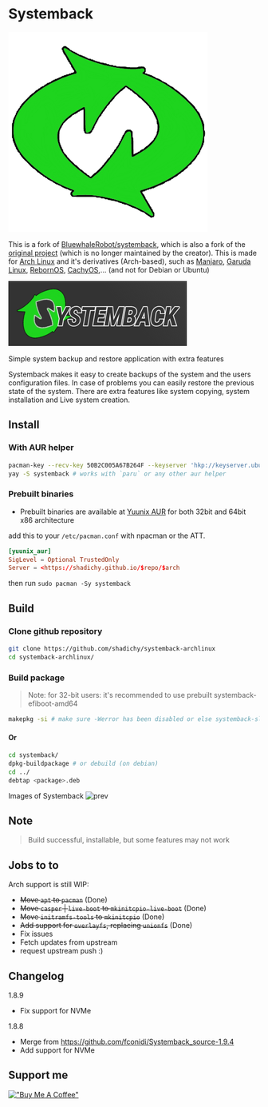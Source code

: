 # Systemback

![Systemback-logo](./systemback/logo.png)

This is a fork of [BluewhaleRobot/systemback](https://github.com/BluewhaleRobot/systemback), which is also a fork of the [original project](https://launchpad.net/systemback) (which is no longer maintained by the creator). This is made for [Arch Linux](http://archlinux.org/) and it's derivatives (Arch-based), such as [Manjaro](https://manjaro.org), [Garuda Linux](http://garudalinux.org/), [RebornOS](https://rebornos.org), [CachyOS](https://cachyos.org),... (and not for Debian or Ubuntu)

![SB](./systemback/systemback.png)

Simple system backup and restore application with extra features

Systemback makes it easy to create backups of the system and the users configuration files. In case of problems you can easily restore the previous state of the system. There are extra features like system copying, system installation and Live system creation.

## Install

### With AUR helper

```bash
pacman-key --recv-key 50B2C005A67B264F --keyserver 'hkp://keyserver.ubuntu.com:80'
yay -S systemback # works with `paru` or any other aur helper
```

### Prebuilt binaries

* Prebuilt binaries are available at [Yuunix AUR](https://github.com/shadichy/yuunix_aur) for both 32bit and 64bit x86 architecture

add this to your `/etc/pacman.conf` with npacman or the ATT.

```conf
[yuunix_aur]
SigLevel = Optional TrustedOnly
Server = <https://shadichy.github.io/$repo/$arch
```

then run `sudo pacman -Sy systemback`

## Build

### Clone github repository

```bash
git clone https://github.com/shadichy/systemback-archlinux
cd systemback-archlinux/
```

### Build package

> Note: for 32-bit users: it's recommended to use prebuilt systemback-efiboot-amd64

```bash
makepkg -si # make sure -Werror has been disabled or else systemback-sli won't be compiled
```

#### Or

```bash
cd systemback/
dpkg-buildpackage # or debuild (on debian)
cd ../
debtap <package>.deb
```

Images of Systemback
![prev](https://www.unixmen.com/wp-content/uploads/2014/07/Systemback_010.png)

## Note

> Build successful, installable, but some features may not work

## Jobs to to

Arch support is still WIP:

* ~~Move `apt` to `pacman`~~ (Done)
* ~~Move `casper` | `live-boot` to `mkinitcpio-live-boot`~~ (Done)
* ~~Move `initramfs-tools` to `mkinitcpio`~~ (Done)
* ~~Add support for `overlayfs`, replacing `unionfs`~~ (Done)
* Fix issues
* Fetch updates from upstream
* request upstream push :)

## Changelog

1.8.9

* Fix support for NVMe

1.8.8

* Merge from <https://github.com/fconidi/Systemback_source-1.9.4>
* Add support for NVMe

## Support me

[!["Buy Me A Coffee"](https://www.buymeacoffee.com/assets/img/custom_images/orange_img.png)](https://www.buymeacoffee.com/shadichy)
